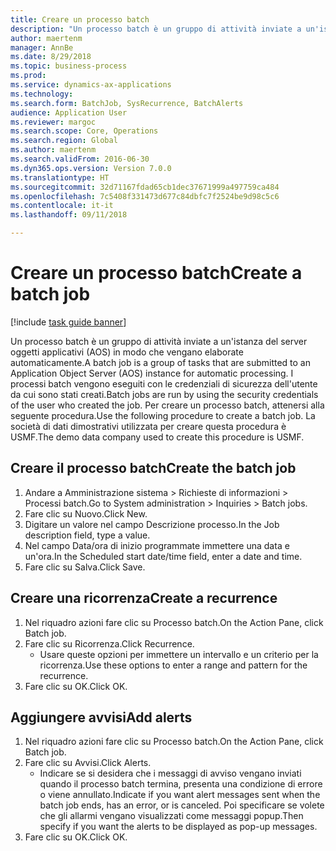 ```yaml
--- 
title: Creare un processo batch
description: "Un processo batch è un gruppo di attività inviate a un'istanza del server oggetti applicativi (AOS) in modo che vengano elaborate automaticamente."
author: maertenm
manager: AnnBe
ms.date: 8/29/2018
ms.topic: business-process
ms.prod: 
ms.service: dynamics-ax-applications
ms.technology: 
ms.search.form: BatchJob, SysRecurrence, BatchAlerts
audience: Application User
ms.reviewer: margoc
ms.search.scope: Core, Operations
ms.search.region: Global
ms.author: maertenm
ms.search.validFrom: 2016-06-30
ms.dyn365.ops.version: Version 7.0.0
ms.translationtype: HT
ms.sourcegitcommit: 32d71167fdad65cb1dec37671999a497759ca484
ms.openlocfilehash: 7c5408f331473d677c84dbfc7f2524be9d98c5c6
ms.contentlocale: it-it
ms.lasthandoff: 09/11/2018

---
```

# <a name="create-a-batch-job"></a><span data-ttu-id="9f6c4-103">Creare un processo batch</span><span class="sxs-lookup"><span data-stu-id="9f6c4-103">Create a batch job</span></span>

[!include [task guide banner](../../includes/task-guide-banner.md)]

<span data-ttu-id="9f6c4-104">Un processo batch è un gruppo di attività inviate a un'istanza del server oggetti applicativi (AOS) in modo che vengano elaborate automaticamente.</span><span class="sxs-lookup"><span data-stu-id="9f6c4-104">A batch job is a group of tasks that are submitted to an Application Object Server (AOS) instance for automatic processing.</span></span> <span data-ttu-id="9f6c4-105">I processi batch vengono eseguiti con le credenziali di sicurezza dell'utente da cui sono stati creati.</span><span class="sxs-lookup"><span data-stu-id="9f6c4-105">Batch jobs are run by using the security credentials of the user who created the job.</span></span> <span data-ttu-id="9f6c4-106">Per creare un processo batch, attenersi alla seguente procedura.</span><span class="sxs-lookup"><span data-stu-id="9f6c4-106">Use the following procedure to create a batch job.</span></span> <span data-ttu-id="9f6c4-107">La società di dati dimostrativi utilizzata per creare questa procedura è USMF.</span><span class="sxs-lookup"><span data-stu-id="9f6c4-107">The demo data company used to create this procedure is USMF.</span></span>


## <a name="create-the-batch-job"></a><span data-ttu-id="9f6c4-108">Creare il processo batch</span><span class="sxs-lookup"><span data-stu-id="9f6c4-108">Create the batch job</span></span>
1. <span data-ttu-id="9f6c4-109">Andare a Amministrazione sistema > Richieste di informazioni > Processi batch.</span><span class="sxs-lookup"><span data-stu-id="9f6c4-109">Go to System administration > Inquiries > Batch jobs.</span></span>
2. <span data-ttu-id="9f6c4-110">Fare clic su Nuovo.</span><span class="sxs-lookup"><span data-stu-id="9f6c4-110">Click New.</span></span>
3. <span data-ttu-id="9f6c4-111">Digitare un valore nel campo Descrizione processo.</span><span class="sxs-lookup"><span data-stu-id="9f6c4-111">In the Job description field, type a value.</span></span>
4. <span data-ttu-id="9f6c4-112">Nel campo Data/ora di inizio programmate immettere una data e un'ora.</span><span class="sxs-lookup"><span data-stu-id="9f6c4-112">In the Scheduled start date/time field, enter a date and time.</span></span>
5. <span data-ttu-id="9f6c4-113">Fare clic su Salva.</span><span class="sxs-lookup"><span data-stu-id="9f6c4-113">Click Save.</span></span>

## <a name="create-a-recurrence"></a><span data-ttu-id="9f6c4-114">Creare una ricorrenza</span><span class="sxs-lookup"><span data-stu-id="9f6c4-114">Create a recurrence</span></span>
1. <span data-ttu-id="9f6c4-115">Nel riquadro azioni fare clic su Processo batch.</span><span class="sxs-lookup"><span data-stu-id="9f6c4-115">On the Action Pane, click Batch job.</span></span>
2. <span data-ttu-id="9f6c4-116">Fare clic su Ricorrenza.</span><span class="sxs-lookup"><span data-stu-id="9f6c4-116">Click Recurrence.</span></span>
    * <span data-ttu-id="9f6c4-117">Usare queste opzioni per immettere un intervallo e un criterio per la ricorrenza.</span><span class="sxs-lookup"><span data-stu-id="9f6c4-117">Use these options to enter a range and pattern for the recurrence.</span></span>  
3. <span data-ttu-id="9f6c4-118">Fare clic su OK.</span><span class="sxs-lookup"><span data-stu-id="9f6c4-118">Click OK.</span></span>

## <a name="add-alerts"></a><span data-ttu-id="9f6c4-119">Aggiungere avvisi</span><span class="sxs-lookup"><span data-stu-id="9f6c4-119">Add alerts</span></span>
1. <span data-ttu-id="9f6c4-120">Nel riquadro azioni fare clic su Processo batch.</span><span class="sxs-lookup"><span data-stu-id="9f6c4-120">On the Action Pane, click Batch job.</span></span>
2. <span data-ttu-id="9f6c4-121">Fare clic su Avvisi.</span><span class="sxs-lookup"><span data-stu-id="9f6c4-121">Click Alerts.</span></span>
    * <span data-ttu-id="9f6c4-122">Indicare se si desidera che i messaggi di avviso vengano inviati quando il processo batch termina, presenta una condizione di errore o viene annullato.</span><span class="sxs-lookup"><span data-stu-id="9f6c4-122">Indicate if you want alert messages sent when the batch job ends, has an error, or is canceled.</span></span> <span data-ttu-id="9f6c4-123">Poi specificare se volete che gli allarmi vengano visualizzati come messaggi popup.</span><span class="sxs-lookup"><span data-stu-id="9f6c4-123">Then specify if you want the alerts to be displayed as pop-up messages.</span></span>   
3. <span data-ttu-id="9f6c4-124">Fare clic su OK.</span><span class="sxs-lookup"><span data-stu-id="9f6c4-124">Click OK.</span></span>


